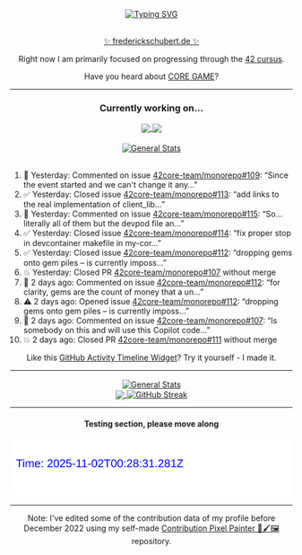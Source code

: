 <div align="center">
	<a href="https://git.io/typing-svg"><img src="https://readme-typing-svg.demolab.com?font=Fira+Code&size=30&pause=1000&color=70A5FD&background=1A1B27&center=true&vCenter=true&repeat=false&random=false&width=550&lines=%F0%9F%91%8B+Hello+World!+I'm+Freddy!+%F0%9F%96%96" alt="Typing SVG" /></a>
</div>
<br>
<div align="center">
	<p></p><a href="https://frederickschubert.de">✨ frederickschubert.de ✨</a></p>
	<p>Right now I am primarily focused on progressing through the <a href="https://github.com/FreddyMSchubert/42_cursus">42 cursus</a>.</p>
	<p>Have you heard about <a href="https://coregame.de/">CORE GAME</a>?</p>
</div>

<hr>

<div align="center">

### Currently working on...

<!-- [![current_repo](https://github-readme-stats.vercel.app/api/pin/?username=FreddyMSchubert&repo=Crafty_Concoctions&theme=tokyonight)](https://github.com/FreddyMSchubert/Crafty_Concoctions) -->

<div align="center">
	<a href="https://github.com/Reptudn/42_transcendence" target="_blank">
		<img align="center" src="https://github-readme-stats.vercel.app/api/pin/?username=Reptudn&repo=42_transcendence&theme=tokyonight" />
	</a>
	<a href="https://github.com/42core-team/monorepo" target="_blank">
		<img align="center" src="https://github-readme-stats.vercel.app/api/pin/?username=42core-team&repo=monorepo&theme=tokyonight" />
	</a>
</div>

<br>

<div align="center">
	<a href="https://github.com/FreddyMSchubert/42_cursus" target="_blank">
		<img align="center" src="https://github-readme-stats.vercel.app/api/pin/?username=FreddyMSchubert&repo=42_cursus&theme=tokyonight" alt="General Stats" />
	</a>
</div>

<br>

<div align="left">
<ol>
<!-- ACTIVITY:START -->
<li>💬 Yesterday: Commented on issue <a href="https://github.com/42core-team/monorepo/issues/109#issuecomment-3316285878">42core-team/monorepo#109</a>: “Since the event started and we can't change it any…”</li>
<li>✅ Yesterday: Closed issue <a href="https://github.com/42core-team/monorepo/issues/113">42core-team/monorepo#113</a>: “add links to the real implementation of client_lib…”</li>
<li>💬 Yesterday: Commented on issue <a href="https://github.com/42core-team/monorepo/issues/115#issuecomment-3316275677">42core-team/monorepo#115</a>: “So... literally all of them but the devpod file an…”</li>
<li>✅ Yesterday: Closed issue <a href="https://github.com/42core-team/monorepo/issues/114">42core-team/monorepo#114</a>: “fix proper stop in devcontainer makefile in my-cor…”</li>
<li>✅ Yesterday: Closed issue <a href="https://github.com/42core-team/monorepo/issues/112">42core-team/monorepo#112</a>: “dropping gems onto gem piles – is currently imposs…”</li>
<li>💥 Yesterday: Closed PR <a href="https://github.com/42core-team/monorepo/pull/107">42core-team/monorepo#107</a> without merge</li>
<li>💬 2 days ago: Commented on issue <a href="https://github.com/42core-team/monorepo/issues/112#issuecomment-3315003096">42core-team/monorepo#112</a>: “for clarity, gems are the count of money that a un…”</li>
<li>⚠️ 2 days ago: Opened issue <a href="https://github.com/42core-team/monorepo/issues/112">42core-team/monorepo#112</a>: “dropping gems onto gem piles – is currently imposs…”</li>
<li>💬 2 days ago: Commented on issue <a href="https://github.com/42core-team/monorepo/pull/107#issuecomment-3314901464">42core-team/monorepo#107</a>: “Is somebody on this and will use this Copilot code…”</li>
<li>💥 2 days ago: Closed PR <a href="https://github.com/42core-team/monorepo/pull/111">42core-team/monorepo#111</a> without merge</li>
<!-- ACTIVITY:END -->
</ol>
</div>

Like this [GitHub Activity Timeline Widget](https://github.com/FreddyMSchubert/github-activity-timeline)? Try it yourself - I made it.

<hr>

<div align="center">
	<a href="https://github.com/anuraghazra/github-readme-stats" target="_blank">
		<img height=200 align="center" src="https://github-readme-stats.vercel.app/api?username=FreddyMSchubert&show_icons=true&theme=tokyonight&card_width=650" alt="General Stats" />
	</a>
</div>

<div align="center">
	<a href="https://github.com/anuraghazra/github-readme-stats" target="_blank">
		<img height=200 align="center" src="https://github-readme-stats.vercel.app/api/top-langs/?username=FreddyMSchubert&layout=donut&theme=tokyonight&card_width=320">
	</a>
	<a href="https://github.com/DenverCoder1/github-readme-streak-stats" target="_blank">
		<img height=200 align="center" src="https://streak-stats.demolab.com?user=FreddyMSchubert&theme=tokyonight&date_format=j%20M%5B%20Y%5D&card_width=320&card_height=200&hide_total_contributions=true" alt="GitHub Streak" />
	</a>
</div>

<hr>

#### Testing section, please move along

![GitHub Defenders SVG](https://github.com/FreddyMSchubert/FreddyMSchubert/blob/github_defenders_output/output.svg)

<hr>

Note: I've edited some of the contribution data of my profile before December 2022 using my self-made [Contribution Pixel Painter 🎨🖌️🖼️](https://github.com/FreddyMSchubert/contribution-pixel-painter) repository.
